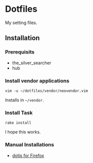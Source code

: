 # Dotfiles

My setting files.

## Installation

### Prerequisits
* the\_silver\_searcher
* hub

### Install vendor applications

```
vim -u ~/dotfiles/vendor/neovendor.vim
```

Installs in `~/vendor`.

### Install Task

```
rake install
```

I hope this works.

### Manual Installations

* [dotjs for Firefox](https://github.com/rlr/dotjs-addon)
